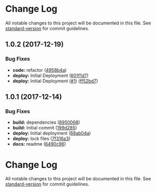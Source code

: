 # Change Log

All notable changes to this project will be documented in this file. See [standard-version](https://github.com/conventional-changelog/standard-version) for commit guidelines.

<a name="1.0.2"></a>
## 1.0.2 (2017-12-19)


### Bug Fixes

* **code:** refactor ([4958b4a](https://github.com/adam-26/react-router-dispatcher-redirect/commit/4958b4a))
* **deploy:** Initial Deployment ([601f1d7](https://github.com/adam-26/react-router-dispatcher-redirect/commit/601f1d7))
* **deploy:** Initial Deployment ([#1](https://github.com/adam-26/react-router-dispatcher-redirect/issues/1)) ([ff52bd7](https://github.com/adam-26/react-router-dispatcher-redirect/commit/ff52bd7))



<a name="1.0.1"></a>
## 1.0.1 (2017-12-14)


### Bug Fixes

* **build:** dependencies ([8950068](https://github.com/adam-26/react-router-metadata-action/commit/8950068))
* **build:** Initial commit ([199d285](https://github.com/adam-26/react-router-metadata-action/commit/199d285))
* **deploy:** Initial deployment ([68ab04a](https://github.com/adam-26/react-router-metadata-action/commit/68ab04a))
* **deploy:** lock files ([7f316a3](https://github.com/adam-26/react-router-metadata-action/commit/7f316a3))
* **docs:** readme ([6490c96](https://github.com/adam-26/react-router-metadata-action/commit/6490c96))



# Change Log

All notable changes to this project will be documented in this file. See [standard-version](https://github.com/conventional-changelog/standard-version) for commit guidelines.
